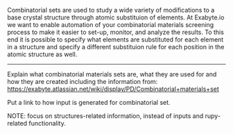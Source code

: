 Combinatorial sets are used to study a wide variety of modifications to a base crystal structure through atomic substituion of elements.  At Exabyte.io we want to enable automation of your combinatorial materials screening process to make it easier to set-up, monitor, and analyze the results.  To this end it is possible to specify what elements are substituted for each element in a structure and specify a different substituion rule for each position in the atomic structure as well.

***
Explain what combinatorial materials sets are, what they are used for and how they are created including the information from: https://exabyte.atlassian.net/wiki/display/PD/Combinatorial+materials+set

Put a link to how input is generated for combinatorial set.

NOTE: focus on structures-related information, instead of inputs and rupy-related functionality.
